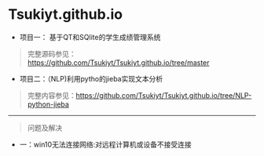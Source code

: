 # Tsukiyt.github.io
- 项目一： 基于QT和SQlite的学生成绩管理系统
> 完整源码参见：<https://github.com/Tsukiyt/Tsukiyt.github.io/tree/master>
- 项目二：（NLP)利用pytho的jieba实现文本分析
> 完整内容参见：<https://github.com/Tsukiyt/Tsukiyt.github.io/tree/NLP-python-jieba>
---
>问题及解决
- 一：win10无法连接网络:对远程计算机或设备不接受连接
